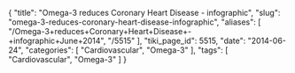 {
    "title": "Omega-3 reduces Coronary Heart Disease - infographic",
    "slug": "omega-3-reduces-coronary-heart-disease-infographic",
    "aliases": [
        "/Omega-3+reduces+Coronary+Heart+Disease+-+infographic+June+2014",
        "/5515"
    ],
    "tiki_page_id": 5515,
    "date": "2014-06-24",
    "categories": [
        "Cardiovascular",
        "Omega-3"
    ],
    "tags": [
        "Cardiovascular",
        "Omega-3"
    ]
}